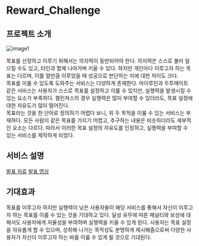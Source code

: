 # Reward_Challenge

## 프로젝트 소개

![image1](https://github.com/vvans/Reward_Challenge/assets/83702560/ad1a4c35-c43b-454c-a4de-29b1a7c9c1a2)

목표를 선정하고 이루기 위해서는 의지력이 동반되어야 한다. 의지력은 스스로 불러 일으킬 수도 있고, 타인과 함께 나아가며 키울 수 있다. 하지만 개인마다 이루고자 하는 목표는 다르며, 이를 얼만큼 이루었을 때 성공으로 판단하는 지에 대한 차이도 크다.<br>
목표를 이룰 수 있도록 도와주는 서비스는 다양하게 존재한다. 마이루틴과 두투메이트 같은 서비스는 사용자가 스스로 목표를 설정하고 이룰 수 있지만, 실행력을 발생시킬 수 있는 요소가 부족하다. 챌린져스의 경우 실행력은 많이 부여할 수 있더라도, 목표 설정에 대한 자유도가 많이 떨어진다.<br>
  목표라는 것을 한 단어로 정의하기 어렵다 보니, 위 두 목적을 이룰 수 있는 서비스는 부재하다. 모든 사람이 같은 목표를 가지기 어렵고, 추구하는 내용은 비슷하더라도 세부적인 요소는 다르다. 따라서 이러한 목표 설정의 자유도를 인정하고, 실행력을 부여할 수 있는 서비스를 제작하게 되었다.<br>


## 서비스 설명
[발표 자료](https://drive.google.com/file/d/1t4plhxjEgSPYk0LJnbnYwI96D34sp-Ak/view?usp=sharing)
[발표 영상](https://www.youtube.com/watch?v=4oySgUShTkQ)

## 기대효과
목표를 이루고자 하지만 실행력이 낮은 사용자들이 해당 서비스를 통해서 자신이 이루고자 하는 목표를 이룰 수 있는 것을 기대하고 있다. 달성 유무에 따른 패널티와 보상에 대해서도 사용자에게 자율성을 부여하며 실행력을 키울 수 있게 된다. 사용자는 목표 설정을 자유롭게 할 수 있으며, 성취해 나가는 목적성도 분명하게 제시해줌으로써 다양한 사용자가 자신이 이루고자 하는 바를 이룰 수 있게 될 것으로 기대된다.
